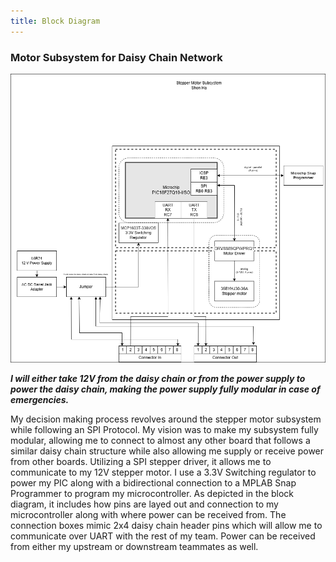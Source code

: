 ```yaml
---
title: Block Diagram
---
```


### Motor Subsystem for Daisy Chain Network

<img src="https://raw.githubusercontent.com/shonha/EGR314SSH.github.io/refs/heads/main/images/Team%20Block%20Diagram-Page-3.drawio.png" width="1000" alt="Block Diagram">


***I will either take 12V from the daisy chain or from the power supply to power the daisy chain, making the power supply fully modular in case of emergencies.***

My decision making process revolves around the stepper motor subsystem while following an SPI Protocol. My vision was to make my subsystem fully modular, allowing me to connect to almost any other board that follows a similar daisy chain structure while also allowing me supply or receive power from other boards. Utilizing a SPI stepper driver, it allows me to communicate to my 12V stepper motor. I use a 3.3V Switching regulator to power my PIC along with a bidirectional connection to a MPLAB Snap Programmer to program my microcontroller. As depicted in the block diagram, it includes how pins are layed out and connection to my microcontroller along with where power can be received from. The connection boxes mimic 2x4 daisy chain header pins which will allow me to communicate over UART with the rest of my team. Power can be received from either my upstream or downstream teammates as well.


